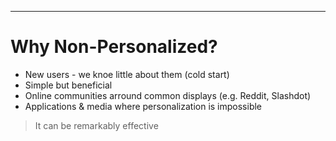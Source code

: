 ----
# Why Non-Personalized?
* New users - we knoe little about them (cold start)
* Simple but beneficial
* Online communities arround common displays (e.g. Reddit, Slashdot)
* Applications & media where personalization is impossible

> It can be remarkably effective

